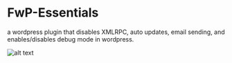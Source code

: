 # FwP-Essentials

a wordpress plugin that disables XMLRPC, auto updates, email sending, and enables/disables debug mode in wordpress.

![alt text]([http://url/to/img.png](https://i.imgur.com/ahE8WOq.png))
